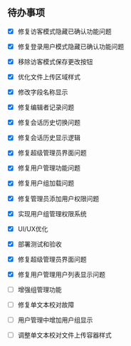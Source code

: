 ## 待办事项

- [x] 修复访客模式隐藏已确认功能问题
- [x] 修复登录用户模式隐藏已确认功能问题
- [x] 移除访客模式保存更改按钮
- [x] 优化文件上传区域样式
- [x] 修改字段名称显示
- [x] 修复编辑者记录问题
- [x] 修复会话历史切换问题
- [x] 修复会话历史显示逻辑
- [x] 修复超级管理员界面问题
- [x] 修复用户管理功能问题
- [x] 修复用户组加载问题
- [x] 修复管理员添加用户权限问题
- [x] 实现用户组管理权限系统
- [x] UI/UX优化
- [x] 部署测试和验收
- [x] 修复超级管理员界面问题
- [x] 修复用户管理用户列表显示问题
- [ ] 增强组管理功能
- [ ] 修复单文本校对故障
- [ ] 用户管理中增加用户组显示
- [ ] 调整单文本校对文件上传容器样式

